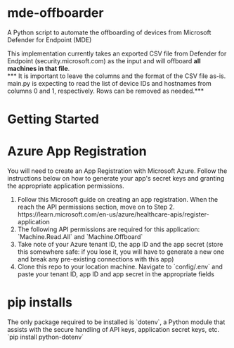 # mde-offboarder
A Python script to automate the offboarding of devices from Microsoft Defender for Endpoint (MDE)

This implementation currently takes an exported CSV file from Defender for Endpoint (security.microsoft.com) as the input and will offboard <b>all machines in that file</b>.<br>
*** It is important to leave the columns and the format of the CSV file as-is. main.py is expecting to read the list of device IDs and hostnames from columns 0 and 1, respectively. Rows can be removed as needed.***

# Getting Started
<h1>Azure App Registration</h1>
You will need to create an App Registration with Microsoft Azure. Follow the instructions below on how to generate your app's secret keys and granting the appropriate application permissions.
<ol>
<li>Follow this Microsoft guide on creating an app registration. When the reach the API permissions section, move on to Step 2. https://learn.microsoft.com/en-us/azure/healthcare-apis/register-application</li>
<li>The following API permissions are required for this application: `Machine.Read.All` and `Machine.Offboard`</li>
<li>Take note of your Azure tenant ID, the app ID and the app secret (store this somewhere safe: if you lose it, you will have to generate a new one and break any pre-existing connections with this app)</li>
<li>Clone this repo to your location machine. Navigate to `config/.env` and paste your tenant ID, app ID and app secret in the appropriate fields</li>
</ol>
<h1>pip installs</h1>
The only package required to be installed is `dotenv`, a Python module that assists with the secure handling of API keys, application secret keys, etc.<br>
&#96;pip install python-dotenv&#96;

